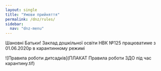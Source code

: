 ```yaml
---
layout: single
title: "Умови прийняття"
permalink: /dnz/rules/
sidebar:
  nav: "dnz-menu"
---
```


Шановні Батьки!
Заклад дошкільної освіти НВК №125
працюватиме з 01.06.2020р в карантинному режимі

![Правила роботи дитсадків](ПЛАКАТ Правила роботи ЗДО під час карантину.tif)
